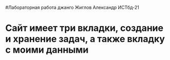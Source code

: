 #Лабораторная работа джанго Жиглов Александр ИСТбд-21
# Сайт имеет три вкладки, создание и хранение задач, а также вкладку с моими данными
